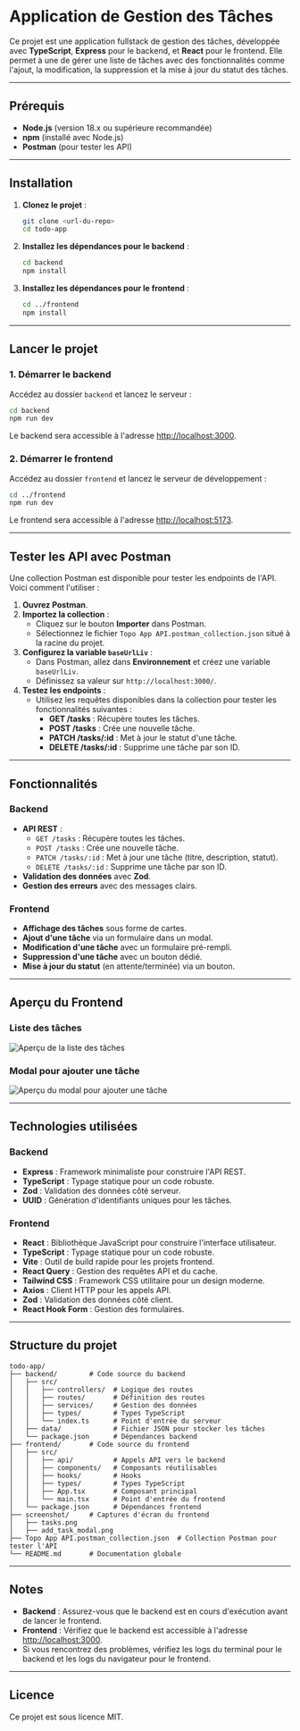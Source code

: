 # Application de Gestion des Tâches

Ce projet est une application fullstack de gestion des tâches, développée avec **TypeScript**, **Express** pour le backend, et **React** pour le frontend. Elle permet à une de gérer une liste de tâches avec des fonctionnalités comme l'ajout, la modification, la suppression et la mise à jour du statut des tâches.

---

## Prérequis

- **Node.js** (version 18.x ou supérieure recommandée)
- **npm** (installé avec Node.js)
- **Postman** (pour tester les API)

---

## Installation

1. **Clonez le projet** :
   ```bash
   git clone <url-du-repo>
   cd todo-app
   ```

2. **Installez les dépendances pour le backend** :
   ```bash
   cd backend
   npm install
   ```

3. **Installez les dépendances pour le frontend** :
   ```bash
   cd ../frontend
   npm install
   ```

---

## Lancer le projet

### 1. **Démarrer le backend**
   Accédez au dossier `backend` et lancez le serveur :
   ```bash
   cd backend
   npm run dev
   ```

   Le backend sera accessible à l'adresse [http://localhost:3000](http://localhost:3000).

### 2. **Démarrer le frontend**
   Accédez au dossier `frontend` et lancez le serveur de développement :
   ```bash
   cd ../frontend
   npm run dev
   ```

   Le frontend sera accessible à l'adresse [http://localhost:5173](http://localhost:5173).

---

## Tester les API avec Postman

Une collection Postman est disponible pour tester les endpoints de l'API. Voici comment l'utiliser :

1. **Ouvrez Postman**.
2. **Importez la collection** :
   - Cliquez sur le bouton **Importer** dans Postman.
   - Sélectionnez le fichier `Topo App API.postman_collection.json` situé à la racine du projet.
3. **Configurez la variable `baseUrlLiv`** :
   - Dans Postman, allez dans **Environnement** et créez une variable `baseUrlLiv`.
   - Définissez sa valeur sur `http://localhost:3000/`.
4. **Testez les endpoints** :
   - Utilisez les requêtes disponibles dans la collection pour tester les fonctionnalités suivantes :
     - **GET /tasks** : Récupère toutes les tâches.
     - **POST /tasks** : Crée une nouvelle tâche.
     - **PATCH /tasks/:id** : Met à jour le statut d'une tâche.
     - **DELETE /tasks/:id** : Supprime une tâche par son ID.

---

## Fonctionnalités

### Backend
- **API REST** :
  - `GET /tasks` : Récupère toutes les tâches.
  - `POST /tasks` : Crée une nouvelle tâche.
  - `PATCH /tasks/:id` : Met à jour une tâche (titre, description, statut).
  - `DELETE /tasks/:id` : Supprime une tâche par son ID.
- **Validation des données** avec **Zod**.
- **Gestion des erreurs** avec des messages clairs.

### Frontend
- **Affichage des tâches** sous forme de cartes.
- **Ajout d'une tâche** via un formulaire dans un modal.
- **Modification d'une tâche** avec un formulaire pré-rempli.
- **Suppression d'une tâche** avec un bouton dédié.
- **Mise à jour du statut** (en attente/terminée) via un bouton.

---

## Aperçu du Frontend

### Liste des tâches
![Aperçu de la liste des tâches](screenshot/tasks.png)

### Modal pour ajouter une tâche
![Aperçu du modal pour ajouter une tâche](screenshot/add_task_modal.png)

---

## Technologies utilisées

### Backend
- **Express** : Framework minimaliste pour construire l'API REST.
- **TypeScript** : Typage statique pour un code robuste.
- **Zod** : Validation des données côté serveur.
- **UUID** : Génération d'identifiants uniques pour les tâches.

### Frontend
- **React** : Bibliothèque JavaScript pour construire l'interface utilisateur.
- **TypeScript** : Typage statique pour un code robuste.
- **Vite** : Outil de build rapide pour les projets frontend.
- **React Query** : Gestion des requêtes API et du cache.
- **Tailwind CSS** : Framework CSS utilitaire pour un design moderne.
- **Axios** : Client HTTP pour les appels API.
- **Zod** : Validation des données côté client.
- **React Hook Form** : Gestion des formulaires.

---

## Structure du projet

```
todo-app/
├── backend/        # Code source du backend
│   ├── src/
│   │   ├── controllers/  # Logique des routes
│   │   ├── routes/       # Définition des routes
│   │   ├── services/     # Gestion des données
│   │   ├── types/        # Types TypeScript
│   │   └── index.ts      # Point d'entrée du serveur
│   ├── data/             # Fichier JSON pour stocker les tâches
│   └── package.json      # Dépendances backend
├── frontend/       # Code source du frontend
│   ├── src/
│   │   ├── api/          # Appels API vers le backend
│   │   ├── components/   # Composants réutilisables
│   │   ├── hooks/        # Hooks
│   │   ├── types/        # Types TypeScript
│   │   ├── App.tsx       # Composant principal
│   │   └── main.tsx      # Point d'entrée du frontend
│   └── package.json      # Dépendances frontend
├── screenshot/     # Captures d'écran du frontend
│   ├── tasks.png
│   ├── add_task_modal.png
├── Topo App API.postman_collection.json  # Collection Postman pour tester l'API
└── README.md       # Documentation globale
```

---

## Notes

- **Backend** : Assurez-vous que le backend est en cours d'exécution avant de lancer le frontend.
- **Frontend** : Vérifiez que le backend est accessible à l'adresse [http://localhost:3000](http://localhost:3000).
- Si vous rencontrez des problèmes, vérifiez les logs du terminal pour le backend et les logs du navigateur pour le frontend.

---

## Licence

Ce projet est sous licence MIT.